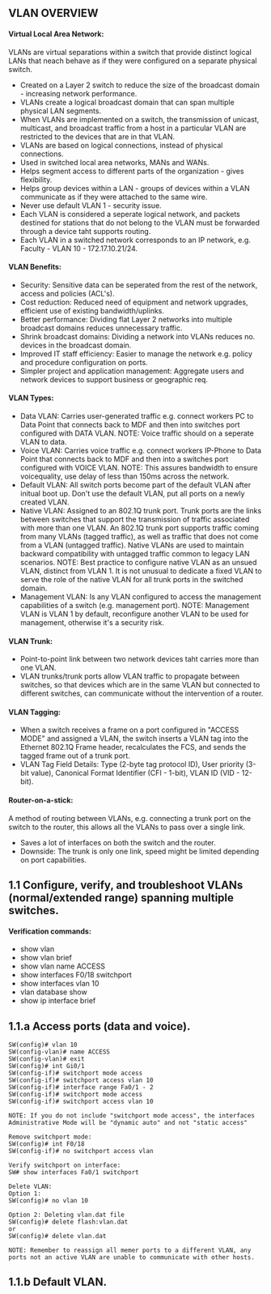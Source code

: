 ## VLAN OVERVIEW

#### Virtual Local Area Network:
VLANs are virtual separations within a switch that provide distinct logical LANs that neach behave as if they were configured on a separate physical switch.
* Created on a Layer 2 switch to reduce the size of the broadcast domain - increasing network performance.
* VLANs create a logical broadcast domain that can span multiple physical LAN segments.
* When VLANs are implemented on a switch, the transmission of unicast, multicast, and broadcast traffic from a host in a particular VLAN are restricted to the devices that are in that VLAN.
* VLANs are based on logical connections, instead of physical connections.
* Used in switched local area networks, MANs and WANs.
* Helps segment access to different parts of the organization - gives flexibility.
* Helps group devices within a LAN - groups of devices within a VLAN communicate as if they were attached to the same wire.
* Never use default VLAN 1 - security issue.
* Each VLAN is considered a seperate logical network, and packets destined for stations that do not belong to the VLAN must be forwarded through a device taht supports routing.
* Each VLAN in a switched network corresponds to an IP network, e.g. Faculty - VLAN 10 - 172.17.10.21/24.

#### VLAN Benefits:
* Security: Sensitive data can be seperated from the rest of the network, access and policies (ACL's).
* Cost reduction: Reduced need of equipment and network upgrades, efficient use of existing bandwidth/uplinks.
* Better performance: Dividing flat Layer 2 networks into multiple broadcast domains reduces unnecessary traffic.
* Shrink broadcast domains: Dividing a network into VLANs reduces no. devices in the broadcast domain.
* Improved IT staff efficiency: Easier to manage the network e.g. policy and procedure configuration on ports.
* Simpler project and application management: Aggregate users and network devices to support business or geographic req.

#### VLAN Types:
* Data VLAN: Carries user-generated traffic e.g. connect workers PC to Data Point that connects back to MDF and then into switches port configured with DATA VLAN. NOTE: Voice traffic should on a seperate VLAN to data.
* Voice VLAN: Carries voice traffic e.g. connect workers IP-Phone to Data Point that connects back to MDF and then into a switches port configured with VOICE VLAN. NOTE: This assures bandwidth to ensure voicequality, use delay of less than 150ms across the network.
* Default VLAN: All switch ports become part of the default VLAN after initual boot up. Don't use the default VLAN, put all ports on a newly created VLAN.
* Native VLAN: Assigned to an 802.1Q trunk port. Trunk ports are the links between switches that support the transmission of traffic associated with more than one VLAN. An 802.1Q trunk port supports traffic coming from many VLANs (tagged traffic), as well as traffic that does not come from a VLAN (untagged traffic). Native VLANs are used to maintain backward compatibility with untagged traffic common to legacy LAN scenarios. NOTE: Best practice to configure native VLAN as an unsued VLAN, distinct from VLAN 1. It is not unusual to dedicate a fixed VLAN to serve the role of the native VLAN for all trunk ports in the switched domain.
* Management VLAN: Is any VLAN configured to access the management capabilities of a switch (e.g. management port). NOTE: Management VLAN is VLAN 1 by default, reconfigure another VLAN to be used for management, otherwise it's a security risk.

#### VLAN Trunk:
* Point-to-point link between two network devices taht carries more than one VLAN.
* VLAN trunks/trunk ports allow VLAN traffic to propagate between switches, so that devices which are in the same VLAN but connected to different switches, can communicate without the intervention of a router.

#### VLAN Tagging:
* When a switch receives a frame on a port configured in "ACCESS MODE" and assigned a VLAN, the switch inserts a VLAN tag into the Ethernet 802.1Q Frame header, recalculates the FCS, and sends the tagged frame out of a trunk port.
* VLAN Tag Field Details: Type (2-byte tag protocol ID), User priority (3-bit value), Canonical Format Identifier (CFI - 1-bit), VLAN ID (VID - 12-bit).

#### Router-on-a-stick:
A method of routing between VLANs, e.g. connecting a trunk port on the switch to the router, this allows all the VLANs to pass over a single link.
* Saves a lot of interfaces on both the switch and the router.
* Downside: The trunk is only one link, speed might be limited depending on port capabilities.

## 1.1 Configure, verify, and troubleshoot VLANs (normal/extended range) spanning multiple switches.

#### Verification commands:
* show vlan
* show vlan brief
* show vlan name ACCESS
* show interfaces F0/18 switchport
* show interfaces vlan 10
* vlan database show
* show ip interface brief

## 1.1.a Access ports (data and voice).
```
SW(config)# vlan 10
SW(config-vlan)# name ACCESS
SW(config-vlan)# exit
SW(config)# int Gi0/1
SW(config-if)# switchport mode access
SW(config-if)# switchport access vlan 10
SW(config-if)# interface range Fa0/1 - 2
SW(config-if)# switchport mode access
SW(config-if)# switchport access vlan 10

NOTE: If you do not include "switchport mode access", the interfaces Administrative Mode will be "dynamic auto" and not "static access"

Remove switchport mode:
SW(config)# int F0/18
SW(config-if)# no switchport access vlan

Verify switchport on interface: 
SW# show interfaces Fa0/1 switchport

Delete VLAN:
Option 1:
SW(config)# no vlan 10

Option 2: Deleting vlan.dat file
SW(config)# delete flash:vlan.dat
or
SW(config)# delete vlan.dat

NOTE: Remember to reassign all memer ports to a different VLAN, any ports not an active VLAN are unable to communicate with other hosts.
```

## 1.1.b Default VLAN.

